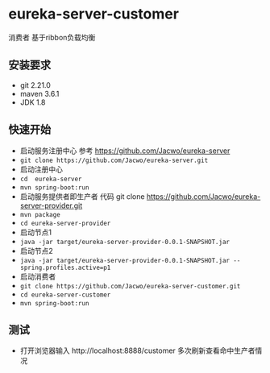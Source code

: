# eureka-server-customer
消费者 基于ribbon负载均衡
## 安装要求
* git 2.21.0
* maven 3.6.1
* JDK 1.8

## 快速开始
*  启动服务注册中心 参考  https://github.com/Jacwo/eureka-server
* ``git clone https://github.com/Jacwo/eureka-server.git `` 
*  启动注册中心
* ``cd  eureka-server`` 
* ``mvn spring-boot:run`` 
*  启动服务提供者即生产者 代码 git clone https://github.com/Jacwo/eureka-server-provider.git
* ``mvn package``
* ``cd eureka-server-provider``
*  启动节点1
* ``java -jar target/eureka-server-provider-0.0.1-SNAPSHOT.jar ``
*  启动节点2
* ``java -jar target/eureka-server-provider-0.0.1-SNAPSHOT.jar --spring.profiles.active=p1``
*  启动消费者
* ``git clone https://github.com/Jacwo/eureka-server-customer.git``
* ``cd eureka-server-customer``
* ``mvn spring-boot:run ``

## 测试

* 打开浏览器输入 http://localhost:8888/customer 多次刷新查看命中生产者情况






